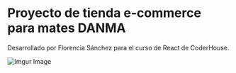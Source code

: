 # Proyecto de tienda e-commerce para mates DANMA


Desarrollado por Florencia Sánchez para el curso de React de CoderHouse.

![Imgur Image](https://imgur.com/a/h0lxg6J)

